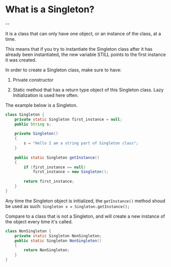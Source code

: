 # What is a Singleton?

--

It is a class that can only have one object, or an instance of the class, at a time.

This means that if you try to instantiate the Singleton class after it has already been instantiated, the new variable STILL points to the first instance it was created. 

In order to create a Singleton class, make sure to have:

1. Private constructor

2. Static method that has a return type object of this Singleton class. Lazy Initialization is used here often.

The example below is a Singleton.

```Java
class Singleton {
    private static Singleton first_instance = null;
    public String s;
 
    private Singleton()
    {
        s = "Hello I am a string part of Singleton class";
    }
 
    public static Singleton getInstance()
    {
        if (first_instance == null)
            first_instance = new Singleton();
 
        return first_instance;
    }
}
```

Any time the Singleton object is initialized, the `getInstance()` method shoud be used as such: `Singleton x = Singleton.getInstance();`

Compare to a class that is not a Singleton, and will create a new instance of the object every time it's called.

```Java
class NonSingleton {
    private static Singleton NonSingleton;
    public static Singleton NonSingleton()
    {
        return NonSingleton;
    }
}
```
